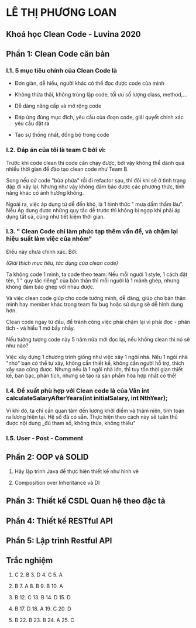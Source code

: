 # LÊ THỊ PHƯƠNG LOAN

## Khoá học Clean Code - Luvina 2020

## **Phần 1: Clean Code căn bản**

### I.1. 5 mục tiêu chính của Clean Code là

+ Đơn giản, dễ hiểu, người khác có thể đọc được code của mình

+  Không thừa thãi, không trùng lặp code, tối ưu số lượng class, method,...

+ Dễ dàng nâng cấp và mở rộng code

+ Đáp ứng đúng mục đích, yêu cầu của đoạn code, giải quyết chính xác yêu cầu đặt ra

+ Tạo sự thống nhất, đồng bộ trong code

### I.2. Đáp án của tôi là team C bởi vì:

Trước khi code clean thì code cần chạy được, bởi vậy không thể dành quá nhiều thời gian để đào tạo clean code như Team B. 

Song nếu cứ code "bừa phứa" rồi đi refactor sau, thì đôi khi sẽ ở tình trạng đập đi xây lại. Nhưng như vậy không đảm bảo được các phương thức, tính năng khác có ảnh hưởng không.

Ngoài ra, việc áp dụng từ dễ đến khó, là 1 hình thức " mưa dầm thấm lâu". Nếu Áp dụng được những quy tắc dễ trước thì không bị ngợp khi phải áp dụng tất cả, cũng như tiết kiệm thời gian.

### I.3. " Clean Code chỉ làm phức tạp thêm vấn đề, và chậm lại hiệu suất làm việc của nhóm"

Điều này chưa chính xác. Bởi:

_(Giải thích mục tiêu, tác dụng của clean code)_

Ta không code 1 mình, ta code theo team. Nếu mỗi người 1 style, 1 cách đặt tên, 1 " quy tắc riêng" của bản thân thì mỗi người là 1 mảnh ghép, nhưng không đảm bảo ghép với nhau được.

Và việc clean code giúp cho code tường minh, dễ dàng, giúp cho bản thân mình hay member khác trong team fix bug hoặc sử dụng sẽ dễ hình dung hơn.

Clean code ngay từ đầu, để tránh công việc phải chậm lại vì phải đọc - phân tích - và hiểu 1 mớ bầy nhầy.

Nếu tưởng tượng code này 5 năm nữa mới đọc lại, nếu không clean thì nó sẽ như nào?

Việc xây dựng 1 chương trình giống như việc xây 1 ngôi nhà. Nếu 1 ngôi nhà "nhỏ" bạn có thể tự xây, không cần thiết kế, không cần người hỗ trợ, thích xây sao cũng được.
Nhưng nếu là 1 ngôi nhà lớn, thì tuy tốn thời gian thiết kế, bàn bạc, phân tích, nhưng sẽ tạo ra sản phẩm hòa hợp nhất có thể!

### I.4. Đề xuất phù hợp với Clean code là của Vân int calculateSalaryAfterYears(int initialSalary, int NthYear);

Vì khi đó, ta chỉ cần quan tâm đến lương khởi điểm và thâm niên, tính toán ra lương hiện tại. Hệ số đã có sẵn. Thực hiện theo cách này sẽ tuân thủ được nội dung _đủ tham số, không thừa, không thiếu"

### I.5. User - Post - Comment


## **Phần 2: OOP và SOLID** 
1. Hãy lập trình Java để thực hiện thiết kế như hình vẽ


2. Composition over Inheritance và DI


## **Phần 3: Thiết kế CSDL Quan hệ theo đặc tả**


## **Phần 4: Thiết kế RESTful API**


## **Phần 5: Lập trình Restful API**


## **Trắc nghiệm**

1. C      2. B      3. D      4. C      5. A

6. B      7. A      8. B      9. B      10. A

11. B     12. C     13. B     14. D     15. D

16. B     17. D     18. A     19. C     20. D

21. B     22. B     23. B     24. A     25. C

